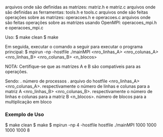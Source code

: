 arquivos onde são definidas as matrizes: matriz.h e matriz.c
arquivos onde são definidas as ferramentas: tools.h e tools.c
arquivos onde são feitas operações sobre as matrizes: operacoes.h e operacoes.c
arquivos onde são feitas operações sobre as matrizes usando OpenMPI: operacoes_mpi.h e operacoes_mpi.c

Uso:
	$ make clean
	$ make

Em seguida, executar o comando a seguir para executar o programa principal:
	$ mpirun -np <np> -hostfile <hostfile> ./mainMPI <nro_linhas_A> <nro_colunas_A> <nro_linhas_B> <nro_colunas_B> <n_blocos>

NOTA: Certifique-se que as matrizes A e B são compatíveis para as operações.

Sendo:
	<np>. número de processos 
	<hostfile>. arquivo do hostfile
    <nro_linhas_A> <nro_colunas_A>. respectivamente o número de linhas e colunas para a matriz A
    <nro_linhas_B> <nro_colunas_B>. respectivamente o número de linhas e colunas para a matriz B
    <n_blocos>. número de blocos para a multiplicação em bloco

### Exemplo de Uso ###
$ make clean
$ make
$ mpirun -np 4 -hostfile hostfile ./mainMPI 1000 1000 1000 1000 8